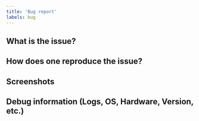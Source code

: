 ```yaml
---
title: 'Bug report'
labels: bug
---
```


## What is the issue?

## How does one reproduce the issue?

## Screenshots

## Debug information (Logs, OS, Hardware, Version, etc.)
